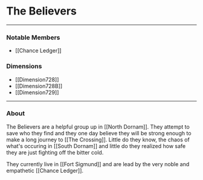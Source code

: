 # The Believers
--- 

### Notable Members
- [[Chance Ledger]]
### Dimensions
- [[Dimension728]]
-  [[Dimension728B]]
- [[Dimension729]]
 --- 

### About
The Believers are a helpful group up in [[North Dornam]]. They attempt to save who they find and they one day believe they will be strong enough to make a long journey to [[The Crossing]]. Little do they know, the chaos of what's occuring in [[South Dornam]] and little do they realized how safe they are just fighting off the bitter cold.

They currently live in [[Fort Sigmund]] and are lead by the very noble and empathetic [[Chance Ledger]].